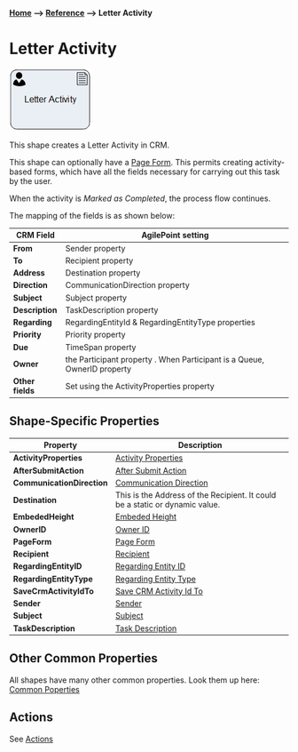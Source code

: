 __[Home](/) --> [Reference](/ref) --> Letter Activity__

# Letter Activity

![Letter Activity](media/LetterActivity.png)

This shape creates a Letter Activity in CRM.

This shape can optionally have a [Page Form](PageForm.md). This permits
creating activity-based forms, which have all the fields necessary for carrying
out this task by the user.

When the activity is *Marked as Completed*, the process flow continues.

The mapping of the fields is as shown below:

| CRM Field    | AgilePoint setting                                                       |
|--------------|--------------------------------------------------------------------------|
| **From**         | Sender property                                                          |
| **To**           | Recipient property                                                       |
| **Address**      | Destination property                                                     |
| **Direction**    | CommunicationDirection property                                          |
| **Subject**      | Subject property                                                         |
| **Description**  | TaskDescription property                                                 |
| **Regarding**    | RegardingEntityId & RegardingEntityType properties                       |
| **Priority**     | Priority property                                                        |
| **Due**          | TimeSpan property                                                        |
| **Owner**        | the Participant property . When Participant is a Queue, OwnerID property |
| **Other fields** | Set using the ActivityProperties property                                |


## Shape-Specific Properties

| Property | Description |
| -------- | ----------- |
| **ActivityProperties**     |[Activity Properties](common/ActivityProperties.md)|
| **AfterSubmitAction**      |[After Submit Action](common/AfterSubmitAction.md)|
| **CommunicationDirection** |[Communication Direction](common/CommunicationDirection.md)|
| **Destination**            |This is the Address  of the Recipient. It could be a static or dynamic value.|
| **EmbededHeight**          |[Embeded Height](common/EmbededHeight.md)|
| **OwnerID**                |[Owner ID](common/OwnerID.md)|
| **PageForm**               |[Page Form](common/PageForm.md)|
| **Recipient**              |[Recipient](common/Recipient.md)|
| **RegardingEntityID**      |[Regarding Entity ID](common/RegardingEntityID.md)|
| **RegardingEntityType**    |[Regarding Entity Type](common/RegardingEntityType.md)|
| **SaveCrmActivityIdTo**    |[Save CRM Activity Id To](common/SaveCrmActivityIdTo.md)|
| **Sender**                 |[Sender](common/Sender.md)|
| **Subject**                |[Subject](common/Subject.md)|
| **TaskDescription**        |[Task Description](common/TaskDescription.md)|


## Other Common Properties
All shapes have many other common properties. Look them up here: [Common Poperties](common/README.md)

## Actions
See [Actions](common/Actions.md)
